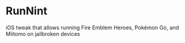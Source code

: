 # RunNint
iOS tweak that allows running Fire Emblem Heroes, Pokémon Go, and Miitomo on jailbroken devices
